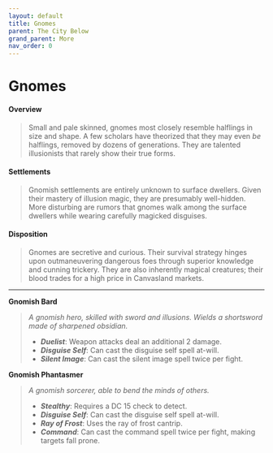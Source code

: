 ```yaml
---
layout: default
title: Gnomes
parent: The City Below
grand_parent: More
nav_order: 0
---
```


# Gnomes

#### Overview

> Small and pale skinned, gnomes most closely resemble halflings in size and shape. A few scholars have theorized that they may even _be_ halflings, removed by dozens of generations.  They are talented illusionists that rarely show their true forms.

#### Settlements

> Gnomish settlements are entirely unknown to surface dwellers. Given their mastery of illusion magic, they are presumably well-hidden. More disturbing are rumors that gnomes walk among the surface dwellers while wearing carefully magicked disguises.

#### Disposition

> Gnomes are secretive and curious. Their survival strategy hinges upon outmaneuvering dangerous foes through superior knowledge and cunning trickery. They are also inherently magical creatures; their blood trades for a high price in Canvasland markets.

---

**Gnomish Bard**

> _A gnomish hero, skilled with sword and illusions. Wields a shortsword made of sharpened obsidian._
>
> * ***Duelist***: Weapon attacks deal an additional 2 damage.
> * ***Disguise Self***: Can cast the disguise self spell at-will.
> * ***Silent Image***: Can cast the silent image spell twice per fight.

**Gnomish Phantasmer**

> _A gnomish sorcerer, able to bend the minds of others._
>
> * ***Stealthy***: Requires a DC 15 check to detect.
> * ***Disguise Self***: Can cast the disguise self spell at-will.
> * ***Ray of Frost***: Uses the ray of frost cantrip.
> * ***Command***: Can cast the command spell twice per fight, making targets fall prone.